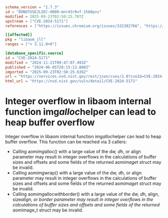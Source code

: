 ```toml
schema_version = "1.7.3"
id = "DONOTUSEJLSEC-0000-mnr43r0vf-1hb0pvs"
modified = 2025-09-23T02:50:25.707Z
upstream = ["CVE-2024-5171"]
references = ["https://issues.chromium.org/issues/332382766", "https://lists.fedoraproject.org/archives/list/package-announce@lists.fedoraproject.org/message/6HYUEHZ35ZPY2EONVZCGO6LPT3AMLZCP/", "https://lists.fedoraproject.org/archives/list/package-announce@lists.fedoraproject.org/message/U5NRNCEYS246CYGOR32MF7OGKWOWER22/", "https://issues.chromium.org/issues/332382766", "https://lists.debian.org/debian-lts-announce/2024/09/msg00024.html", "https://lists.fedoraproject.org/archives/list/package-announce@lists.fedoraproject.org/message/6HYUEHZ35ZPY2EONVZCGO6LPT3AMLZCP/", "https://lists.fedoraproject.org/archives/list/package-announce@lists.fedoraproject.org/message/U5NRNCEYS246CYGOR32MF7OGKWOWER22/"]

[[affected]]
pkg = "libaom_jll"
ranges = ["< 3.11.0+0"]

[database_specific.source]
id = "CVE-2024-5171"
modified = "2024-11-21T09:47:07.493Z"
published = "2024-06-05T20:15:13.800Z"
imported = "2025-09-23T02:50:25.636Z"
url = "https://services.nvd.nist.gov/rest/json/cves/2.0?cveId=CVE-2024-5171"
html_url = "https://nvd.nist.gov/vuln/detail/CVE-2024-5171"
```

# Integer overflow in libaom internal function img*alloc*helper can lead to heap buffer overflow

Integer overflow in libaom internal function img*alloc*helper can lead to heap buffer overflow. This function can be reached via 3 callers:

  * Calling aom*img*alloc() with a large value of the d*w, d*h, or align parameter may result in integer overflows in the calculations of buffer sizes and offsets and some fields of the returned aom*image*t struct may be invalid.
  * Calling aom*img*wrap() with a large value of the d*w, d*h, or align parameter may result in integer overflows in the calculations of buffer sizes and offsets and some fields of the returned aom*image*t struct may be invalid.
  * Calling aom*img*alloc*with*border() with a large value of the d*w, d*h, align, size*align, or border parameter may result in integer overflows in the calculations of buffer sizes and offsets and some fields of the returned aom*image_t struct may be invalid.


